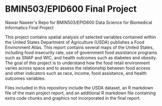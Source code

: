 # BMIN503/EPID600 Final Project

Nawar Naseer's Repo for BMIN503/EPID600 Data Science for Biomedical Informatics Final Project

This project contains spatial analysis of selected variables contained within the United States Department of Agriculture (USDA) publishes a Food Environment Atlas. This report contains several maps of the United States, including food insecurity rate, use of government food assistance programs such as SNAP and WIC, and health outcomes such as diabetes and obesity. The goal of this project is to understand how the food retail environment varies across space and to assess the relationship between food access and other indicators such as race, income, food assistance, and health outcomes variables.

Files included in this repository include the USDA dataset, an R markdown file of the main project report, and an additional R markdown file containing extra code chunks and graphics not incorporated in the final report.